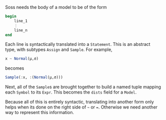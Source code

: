 Soss needs the body of a model to be of the form
```julia
begin
    line_1
    ⋮
    line_n
end
```
Each line is syntactically translated into a `Statement`. This is an abstract type, with subtypes `Assign` and `Sample`. For example,
```julia
x ~ Normal(μ,σ)
```
becomes
```julia
Sample(:x, :(Normal(μ,σ)))
```
Next, all of the `Sample`s are brought together to build a named tuple mapping each `Symbol` to its `Expr`. This becomes the `dists` field for a `Model`.

Because all of this is entirely syntactic, translating into another form only helps when its done on the right side of `~` or `=`. Otherwise we need another way to represent this information.
